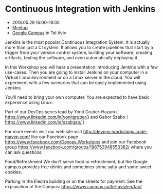 # Continuous Integration with Jenkins

* 2018.05.29 16:00-19:00
* [Meetup](https://www.meetup.com/Code-Mavens/events/246910783/)
* [Google Campus](https://www.campus.co/tel-aviv/en) in Tel Aviv

Jenkins is the most popular Continuous Integration System. It is actually more than just a CI system. It allows you to create pipelines that start by a trigger from your version control system, building your software, creating artifacts, testing the software, and even automatically deploying it.

In this Workshop you will hear a presentation introducing Jenkins with a few use-cases. Then you are going to install Jenkins on your computer in a Virtual Linux environment or on a Linux server in the cloud. You will experiment with a few scenarios that can be easily implemented using Jenkins.

You'll need to bring your own computer. You are expected to have basic experience using Linux.

Part of our DevOps series lead by Yonit Gruber-Hazani ( https://www.linkedin.com/in/yonitgruber/) and Gabor Szabo ( https://www.linkedin.com/in/szabgab/ ).

For more events visit our web site visit http://devops-workshops.code-maven.com/ like our Facebook page https://www.facebook.com/Devops.Workshops and join our Facebook group https://www.facebook.com/groups/188753948553382/ where you can ask questions.

Food/Refreshment
We don't serve food or refreshment, but the Google campus provides free drinks and sometimes some salty and some sweet cookies.

Parking
In the Electra building or on the streets for payment:
See the explanation of the Campus: https://www.campus.co/tel-aviv/en/faq/



